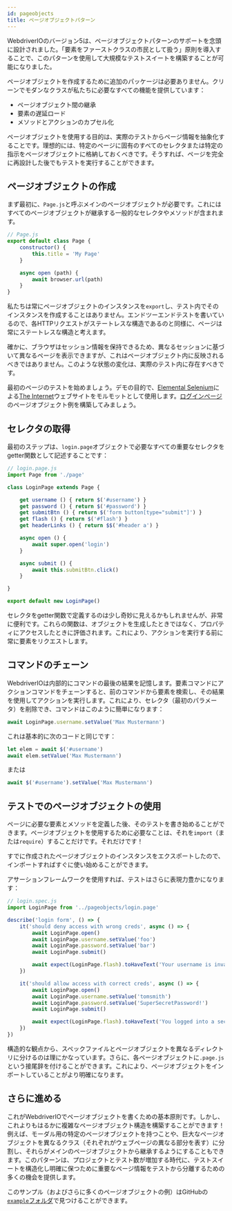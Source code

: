 ```yaml
---
id: pageobjects
title: ページオブジェクトパターン
---
```


WebdriverIOのバージョン5は、ページオブジェクトパターンのサポートを念頭に設計されました。「要素をファーストクラスの市民として扱う」原則を導入することで、このパターンを使用して大規模なテストスイートを構築することが可能になりました。

ページオブジェクトを作成するために追加のパッケージは必要ありません。クリーンでモダンなクラスが私たちに必要なすべての機能を提供しています：

- ページオブジェクト間の継承
- 要素の遅延ロード
- メソッドとアクションのカプセル化

ページオブジェクトを使用する目的は、実際のテストからページ情報を抽象化することです。理想的には、特定のページに固有のすべてのセレクタまたは特定の指示をページオブジェクトに格納しておくべきです。そうすれば、ページを完全に再設計した後でもテストを実行することができます。

## ページオブジェクトの作成

まず最初に、`Page.js`と呼ぶメインのページオブジェクトが必要です。これにはすべてのページオブジェクトが継承する一般的なセレクタやメソッドが含まれます。

```js
// Page.js
export default class Page {
    constructor() {
        this.title = 'My Page'
    }

    async open (path) {
        await browser.url(path)
    }
}
```

私たちは常にページオブジェクトのインスタンスを`export`し、テスト内でそのインスタンスを作成することはありません。エンドツーエンドテストを書いているので、各HTTPリクエストがステートレスな構造であるのと同様に、ページは常にステートレスな構造と考えます。

確かに、ブラウザはセッション情報を保持できるため、異なるセッションに基づいて異なるページを表示できますが、これはページオブジェクト内に反映されるべきではありません。このような状態の変化は、実際のテスト内に存在すべきです。

最初のページのテストを始めましょう。デモの目的で、[Elemental Selenium](http://elementalselenium.com)による[The Internet](http://the-internet.herokuapp.com)ウェブサイトをモルモットとして使用します。[ログインページ](http://the-internet.herokuapp.com/login)のページオブジェクト例を構築してみましょう。

## セレクタの取得

最初のステップは、`login.page`オブジェクトで必要なすべての重要なセレクタをgetter関数として記述することです：

```js
// login.page.js
import Page from './page'

class LoginPage extends Page {

    get username () { return $('#username') }
    get password () { return $('#password') }
    get submitBtn () { return $('form button[type="submit"]') }
    get flash () { return $('#flash') }
    get headerLinks () { return $$('#header a') }

    async open () {
        await super.open('login')
    }

    async submit () {
        await this.submitBtn.click()
    }

}

export default new LoginPage()
```

セレクタをgetter関数で定義するのは少し奇妙に見えるかもしれませんが、非常に便利です。これらの関数は、オブジェクトを生成したときではなく、プロパティにアクセスしたときに評価されます。これにより、アクションを実行する前に常に要素をリクエストします。

## コマンドのチェーン

WebdriverIOは内部的にコマンドの最後の結果を記憶します。要素コマンドにアクションコマンドをチェーンすると、前のコマンドから要素を検索し、その結果を使用してアクションを実行します。これにより、セレクタ（最初のパラメータ）を削除でき、コマンドはこのように簡単になります：

```js
await LoginPage.username.setValue('Max Mustermann')
```

これは基本的に次のコードと同じです：

```js
let elem = await $('#username')
await elem.setValue('Max Mustermann')
```

または

```js
await $('#username').setValue('Max Mustermann')
```

## テストでのページオブジェクトの使用

ページに必要な要素とメソッドを定義した後、そのテストを書き始めることができます。ページオブジェクトを使用するために必要なことは、それを`import`（または`require`）することだけです。それだけです！

すでに作成されたページオブジェクトのインスタンスをエクスポートしたので、インポートすればすぐに使い始めることができます。

アサーションフレームワークを使用すれば、テストはさらに表現力豊かになります：

```js
// login.spec.js
import LoginPage from '../pageobjects/login.page'

describe('login form', () => {
    it('should deny access with wrong creds', async () => {
        await LoginPage.open()
        await LoginPage.username.setValue('foo')
        await LoginPage.password.setValue('bar')
        await LoginPage.submit()

        await expect(LoginPage.flash).toHaveText('Your username is invalid!')
    })

    it('should allow access with correct creds', async () => {
        await LoginPage.open()
        await LoginPage.username.setValue('tomsmith')
        await LoginPage.password.setValue('SuperSecretPassword!')
        await LoginPage.submit()

        await expect(LoginPage.flash).toHaveText('You logged into a secure area!')
    })
})
```

構造的な観点から、スペックファイルとページオブジェクトを異なるディレクトリに分けるのは理にかなっています。さらに、各ページオブジェクトに`.page.js`という接尾辞を付けることができます。これにより、ページオブジェクトをインポートしていることがより明確になります。

## さらに進める

これがWebdriverIOでページオブジェクトを書くための基本原則です。しかし、これよりもはるかに複雑なページオブジェクト構造を構築することができます！例えば、モーダル用の特定のページオブジェクトを持つことや、巨大なページオブジェクトを異なるクラス（それぞれがウェブページの異なる部分を表す）に分割し、それらがメインのページオブジェクトから継承するようにすることもできます。このパターンは、プロジェクトとテスト数が増加する時代に、テストスイートを構造化し明確に保つために重要なページ情報をテストから分離するための多くの機会を提供します。

このサンプル（およびさらに多くのページオブジェクトの例）はGitHubの[`example`フォルダ](https://github.com/webdriverio/webdriverio/tree/main/examples/pageobject)で見つけることができます。